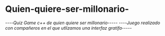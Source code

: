 # Quien-quiere-ser-millonario-
----*Quiz Game c++ de quien quiere ser millonario*----- 
----*Juego realizado con compañeros en el que utlizamos una interfaz gratifa*----- 
